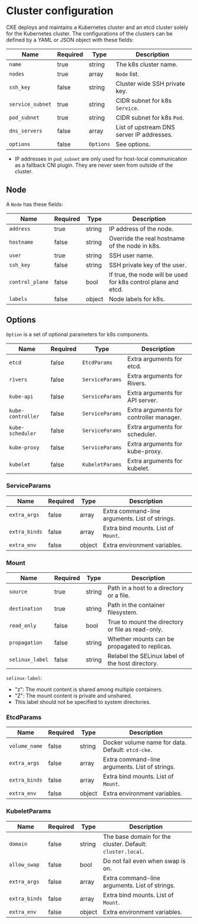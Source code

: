Cluster configuration
=====================

CKE deploys and maintains a Kubernetes cluster and an etcd cluster solely for
the Kubernetes cluster.  The configurations of the clusters can be defined by
a YAML or JSON object with these fields:

Name            | Required | Type      | Description
--------------- | -------- | --------- | -----------
`name`          | true     | string    | The k8s cluster name.
`nodes`         | true     | array     | `Node` list.
`ssh_key`       | false    | string    | Cluster wide SSH private key.
`service_subnet`| true     | string    | CIDR subnet for k8s `Service`.
`pod_subnet`    | true     | string    | CIDR subnet for k8s `Pod`.
`dns_servers`   | false    | array     | List of upstream DNS server IP addresses.
`options`       | false    | `Options` | See options.

* IP addresses in `pod_subnet` are only used for host-local communication
  as a fallback CNI plugin.  They are never seen from outside of the cluster.

Node
----

A `Node` has these fields:

Name            | Required | Type   | Description
--------------- | -------- | ------ | -----------
`address`       | true     | string | IP address of the node.
`hostname`      | false    | string | Override the real hostname of the node in k8s.
`user`          | true     | string | SSH user name.
`ssh_key`       | false    | string | SSH private key of the user.
`control_plane` | false    | bool   | If true, the node will be used for k8s control plane and etcd.
`labels`        | false    | object | Node labels for k8s.

Options
-------

`Option` is a set of optional parameters for k8s components.

Name              | Required | Type            | Description
----------------- | -------- | --------------- | -----------
`etcd`            | false    | `EtcdParams`    | Extra arguments for etcd.
`rivers`          | false    | `ServiceParams` | Extra arguments for Rivers.
`kube-api`        | false    | `ServiceParams` | Extra arguments for API server.
`kube-controller` | false    | `ServiceParams` | Extra arguments for controller manager.
`kube-scheduler`  | false    | `ServiceParams` | Extra arguments for scheduler.
`kube-proxy`      | false    | `ServiceParams` | Extra arguments for kube-proxy.
`kubelet`         | false    | `KubeletParams` | Extra arguments for kubelet.

### ServiceParams

Name              | Required | Type   | Description
----------------- | -------- | ------ | -----------
`extra_args`      | false    | array  | Extra command-line arguments.  List of strings.
`extra_binds`     | false    | array  | Extra bind mounts.  List of `Mount`.
`extra_env`       | false    | object | Extra environment variables.

### Mount

Name              | Required | Type   | Description
----------------- | -------- | ------ | -----------
`source`          | true     | string | Path in a host to a directory or a file.
`destination`     | true     | string | Path in the container filesystem.
`read_only`       | false    | bool   | True to mount the directory or file as read-only.
`propagation`     | false    | string | Whether mounts can be propagated to replicas.
`selinux_label`   | false    | string | Relabel the SELinux label of the host directory.

`selinux-label`:
- "z":  The mount content is shared among multiple containers.
- "Z":  The mount content is private and unshared.
- This label should not be specified to system directories.

### EtcdParams

Name              | Required | Type   | Description
----------------- | -------- | ------ | -----------
`volume_name`     | false    | string | Docker volume name for data. Default: `etcd-cke`.
`extra_args`      | false    | array  | Extra command-line arguments.  List of strings.
`extra_binds`     | false    | array  | Extra bind mounts.  List of `Mount`.
`extra_env`       | false    | object | Extra environment variables.

### KubeletParams

Name              | Required | Type   | Description
----------------- | -------- | ------ | -----------
`domain`          | false    | string | The base domain for the cluster.  Default: `cluster.local`.
`allow_swap`      | false    | bool   | Do not fail even when swap is on.
`extra_args`      | false    | array  | Extra command-line arguments.  List of strings.
`extra_binds`     | false    | array  | Extra bind mounts.  List of `Mount`.
`extra_env`       | false    | object | Extra environment variables.
